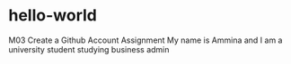 # hello-world
M03 Create a Github Account Assignment 
My name is Ammina and I am a university student studying business admin 
